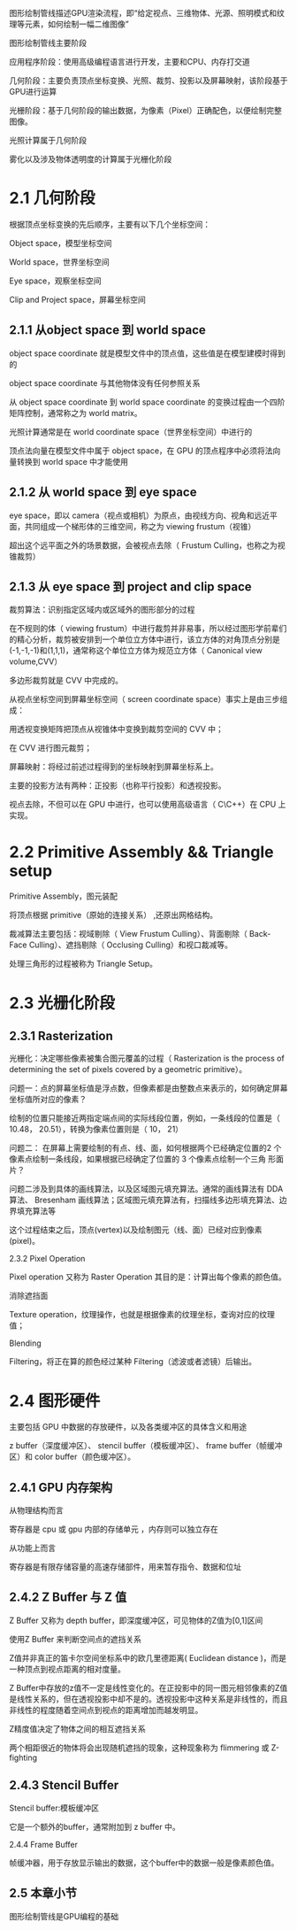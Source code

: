 图形绘制管线描述GPU渲染流程，即“给定视点、三维物体、光源、照明模式和纹理等元素，如何绘制一幅二维图像”

图形绘制管线主要阶段

应用程序阶段：使用高级编程语言进行开发，主要和CPU、内存打交道

几何阶段：主要负责顶点坐标变换、光照、裁剪、投影以及屏幕映射，该阶段基于GPU进行运算

光栅阶段：基于几何阶段的输出数据，为像素（Pixel）正确配色，以便绘制完整图像。

光照计算属于几何阶段

雾化以及涉及物体透明度的计算属于光栅化阶段

# 2.1 几何阶段

根据顶点坐标变换的先后顺序，主要有以下几个坐标空间：

Object space，模型坐标空间

World space，世界坐标空间

Eye space，观察坐标空间

Clip and Project space，屏幕坐标空间

## 2.1.1 从object space 到 world space

object space coordinate
就是模型文件中的顶点值，这些值是在模型建模时得到的  

object space coordinate 与其他物体没有任何参照关系  

从 object space coordinate 到 world space coordinate 的变换过程由一个四阶矩阵控制，通常称之为 world matrix。  

光照计算通常是在 world coordinate space（世界坐标空间）中进行的  

顶点法向量在模型文件中属于 object space，在 GPU 的顶点程序中必须将法向量转换到 world space 中才能使用  

## 2.1.2 从 world space 到 eye space

eye space，即以 camera（视点或相机）为原点，由视线方向、视角和远近平面，共同组成一个梯形体的三维空间，称之为 viewing frustum（视锥）  

超出这个远平面之外的场景数据，会被视点去除（ Frustum Culling，也称之为视锥裁剪）  

## 2.1.3 从 eye space 到 project and clip space  

裁剪算法：识别指定区域内或区域外的图形部分的过程  

在不规则的体（ viewing frustum）中进行裁剪并非易事，所以经过图形学前辈们的精心分析，裁剪被安排到一个单位立方体中进行，该立方体的对角顶点分别是(-1,-1,-1)和(1,1,1)，通常称这个单位立方体为规范立方体（ Canonical view volume,CVV）  

多边形裁剪就是 CVV 中完成的。  

从视点坐标空间到屏幕坐标空间（ screen coordinate space）事实上是由三步组成：  

用透视变换矩阵把顶点从视锥体中变换到裁剪空间的 CVV 中；  

在 CVV 进行图元裁剪；  

屏幕映射：将经过前述过程得到的坐标映射到屏幕坐标系上。  

主要的投影方法有两种：正投影（也称平行投影）和透视投影。  

视点去除，不但可以在 GPU 中进行，也可以使用高级语言（ C\C++）在 CPU 上实现。  

# 2.2 Primitive Assembly && Triangle setup  

Primitive Assembly，图元装配  

将顶点根据 primitive（原始的连接关系） ,还原出网格结构。  

裁减算法主要包括：视域剔除（ View Frustum Culling）、背面剔除（ Back-Face Culling）、遮挡剔除（ Occlusing Culling）和视口裁减等。  

处理三角形的过程被称为 Triangle Setup。  

# 2.3 光栅化阶段  

## 2.3.1 Rasterization  

光栅化：决定哪些像素被集合图元覆盖的过程（ Rasterization is the process of determining the set of pixels covered by a geometric primitive）。  

问题一：点的屏幕坐标值是浮点数，但像素都是由整数点来表示的，如何确定屏幕坐标值所对应的像素？  

绘制的位置只能接近两指定端点间的实际线段位置，例如，一条线段的位置是（ 10.48， 20.51），转换为像素位置则是（ 10， 21）  

问题二：  在屏幕上需要绘制的有点、线、面，如何根据两个已经确定位置的2 个像素点绘制一条线段，如果根据已经确定了位置的 3 个像素点绘制一个三角
形面片？  

问题二涉及到具体的画线算法，以及区域图元填充算法。通常的画线算法有 DDA 算法、 Bresenham 画线算法；区域图元填充算法有，扫描线多边形填充算法、边界填充算法等  

这个过程结束之后，顶点(vertex)以及绘制图元（线、面）已经对应到像素(pixel)。  

2.3.2 Pixel Operation  

Pixel operation 又称为 Raster Operation  其目的是：计算出每个像素的颜色值。  

消除遮挡面  

Texture operation，纹理操作，也就是根据像素的纹理坐标，查询对应的纹理值；  

Blending 

Filtering，将正在算的颜色经过某种 Filtering（滤波或者滤镜）后输出。  

# 2.4 图形硬件  

主要包括 GPU 中数据的存放硬件，以及各类缓冲区的具体含义和用途  

z buffer（深度缓冲区）、 stencil buffer（模板缓冲区）、 frame buffer（帧缓冲区）和 color buffer（颜色缓冲区）。  

## 2.4.1 GPU 内存架构  

从物理结构而言

寄存器是 cpu 或 gpu 内部的存储单元  ，内存则可以独立存在  

从功能上而言  

寄存器是有限存储容量的高速存储部件，用来暂存指令、数据和位址  

## 2.4.2 Z Buffer 与 Z 值

Z Buffer 又称为 depth buffer，即深度缓冲区，可见物体的Z值为[0,1]区间

使用Z Buffer 来判断空间点的遮挡关系

Z值并非真正的笛卡尔空间坐标系中的欧几里德距离( Euclidean distance )，而是一种顶点到视点距离的相对度量。

Z Buffer中存放的z值不一定是线性变化的。在正投影中的同一图元相邻像素的Z值是线性关系的，但在透视投影中却不是的。透视投影中这种关系是非线性的，而且非线性的程度随着空间点到视点的距离增加而越发明显。

Z精度值决定了物体之间的相互遮挡关系

两个相距很近的物体将会出现随机遮挡的现象，这种现象称为 flimmering 或 Z-fighting

## 2.4.3 Stencil Buffer

Stencil buffer:模板缓冲区

它是一个额外的buffer，通常附加到 z buffer 中。

2.4.4 Frame Buffer

帧缓冲器，用于存放显示输出的数据，这个buffer中的数据一般是像素颜色值。

## 2.5 本章小节

图形绘制管线是GPU编程的基础